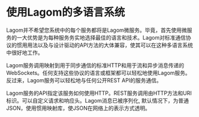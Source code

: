 # 使用Lagom的多语言系统

Lagom并不希望您系统中的每个服务都将是Lagom微服务。毕竟，首先使用微服务的一大优势是为每种服务务实地选择最佳的语言和技术。Lagom对标准通信协议的惯用用法以及与设计驱动的API方法的大体兼容，使其可以在这种多语言系统中很好地工作。

Lagom服务调用映射到用于同步通信的标准HTTP和用于流和异步消息传递的WebSockets。任何支持这些协议的语言或框架都可以轻松地使用Lagom服务。反过来，Lagom服务可以轻松地与任何公开REST API的服务通信。

Lagom服务的API指定该服务如何使用HTTP。REST服务调用由HTTP方法和URI标识。可以自定义请求和响应头。Lagom消息已被序列化, 默认情况下，为普通JSON，使用惯用映射库，使JSON在网络上的表示方式透明。

<!--- Lagom uses the same interfaces in Lagom to Lagom service communication. --->
